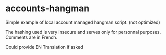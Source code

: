 # accounts-hangman
Simple example of local account managed hangman script. (not optimized)

The hashing used is very insecure and serves only for personnal purposes.
Comments are in French.

Could provide EN Translation if asked
